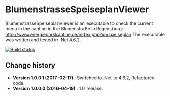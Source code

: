 BlumenstrasseSpeiseplanViewer
====================================

BlumenstrasseSpeiseplanViewer is an executable to check the current menu in the cantine in the Blumenstraße in Regensburg:
http://www.energieparkkantine.de/index.php?id=speiseplan
The executable was written and tested in .Net 4.6.2.

[![Build status](https://ci.appveyor.com/api/projects/status/3k72g5f5m4hicirq?svg=true)](https://ci.appveyor.com/project/SeppPenner/thedummyproject)

Change history
--------------

* **Version 1.0.0.1 (2017-02-17)** : Switched to .Net to 4.6.2, Refactored code.
* **Version 1.0.0.0 (2016-04-19)** : 1.0 release.
